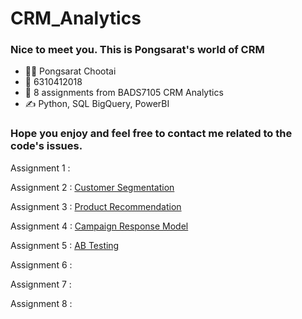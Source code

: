 # CRM_Analytics

### Nice to meet you. This is Pongsarat's world of CRM 

- 👨‍💻 Pongsarat Chootai
- 🧠 6310412018
- 💪 8 assignments from BADS7105 CRM Analytics
- ✍️ Python, SQL BigQuery, PowerBI

### Hope you enjoy and feel free to contact me related to the code's issues.

Assignment 1 : 

Assignment 2 : [Customer Segmentation](https://github.com/EntropyP/CRM_Analytics/blob/main/Assignment02_Customer_Segmentation.ipynb)

Assignment 3 : [Product Recommendation](https://github.com/EntropyP/CRM_Analytics/blob/main/Assignment03_Product_Recommendation.ipynb)

Assignment 4 : [Campaign Response Model](https://github.com/EntropyP/CRM_Analytics/blob/main/Assignment04_CampaignResponseModel.ipynb)

Assignment 5 : [AB Testing](https://github.com/EntropyP/CRM_Analytics/blob/main/Assignment05_AB_Testing.ipynb)

Assignment 6 : 

Assignment 7 : 

Assignment 8 : 


